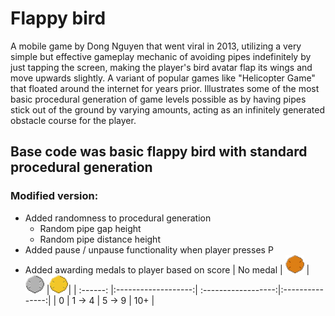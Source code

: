 # Flappy bird

A mobile game by Dong Nguyen that went viral in 2013, utilizing a very simple
but effective gameplay mechanic of avoiding pipes indefinitely by just tapping
the screen, making the player's bird avatar flap its wings and move upwards slightly.
A variant of popular games like "Helicopter Game" that floated around the internet
for years prior. Illustrates some of the most basic procedural generation of game
levels possible as by having pipes stick out of the ground by varying amounts, acting
as an infinitely generated obstacle course for the player.


## Base code was basic flappy bird with standard procedural generation

### Modified version:

- Added randomness to procedural generation
  - Random pipe gap height
  - Random pipe distance height
- Added pause / unpause functionality when player presses P
- Added awarding medals to player based on score
  | No medal | ![alt text][bronze] | ![alt text][silver] |![alt text][gold]|
  | :------: |:-------------------:| :------------------:|:---------------:|
  |    0     |       1 -> 4        |       5 -> 9        |       10+       |

[bronze]: ./bronze_medal.png "Bronze medal"
[silver]: ./silver_medal.png "Silver medal"
[gold]: ./gold_medal.png "Gold medal"
